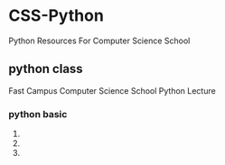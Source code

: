 # CSS-Python
Python Resources For Computer Science School

## python class
Fast Campus Computer Science School Python Lecture

### python basic
1.
2.
3.
